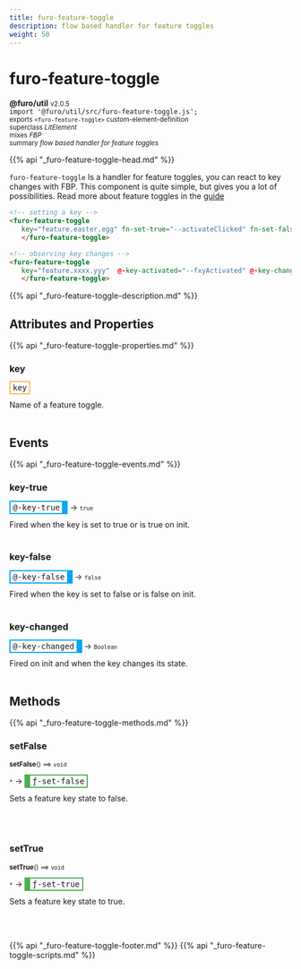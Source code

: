 ```yaml
---
title: furo-feature-toggle
description: flow based handler for feature toggles
weight: 50
---
```


# furo-feature-toggle
**@furo/util** <small>v2.0.5</small>
<br>`import '@furo/util/src/furo-feature-toggle.js';`<small>
<br>exports `<furo-feature-toggle>` custom-element-definition
<br>superclass *LitElement*
<br> mixes *FBP*</small>
<br><small>summary *flow based handler for feature toggles*</small>

{{% api "_furo-feature-toggle-head.md" %}}

`furo-feature-toggle`
 Is a handler for feature toggles, you can react to key changes with FBP.
 This component is quite simple, but gives you a lot of possibilities.
 Read more about feature toggles in the [guide](/docs/guides/featuretoggle/)

 ```html
 <!-- setting a key -->
<furo-feature-toggle
    key="feature.easter.egg" fn-set-true="--activateClicked" fn-set-false="--disableClicked">
    </furo-feature-toggle>

 <!-- observing key changes -->
 <furo-feature-toggle
    key="feature.xxxx.yyy"  @-key-activated="--fxyActivated" @-key-changed="--fxyChanged">
    </furo-feature-toggle>

 ```

{{% api "_furo-feature-toggle-description.md" %}}


## Attributes and Properties
{{% api "_furo-feature-toggle-properties.md" %}}






### **key**

<span  style="border-width:2px; border-style: solid;border-color:  rgb(255, 182, 91);font-family:monospace; padding:2px 4px;">key</span>
</small>

Name of a feature toggle.
<br><br>
## Events
{{% api "_furo-feature-toggle-events.md" %}}

### **key-true**
<span  style="border-width:2px 10px 2px 2px; border-style: solid;border-color:  rgb(2, 168, 244);font-family:monospace; padding:2px 4px;">@-key-true</span>
→ <small>`true`</small>

Fired when the key is set to true or is true on init.
<br><br>
### **key-false**
<span  style="border-width:2px 10px 2px 2px; border-style: solid;border-color:  rgb(2, 168, 244);font-family:monospace; padding:2px 4px;">@-key-false</span>
→ <small>`false`</small>

Fired when the key is set to false or is false on init.
<br><br>
### **key-changed**
<span  style="border-width:2px 10px 2px 2px; border-style: solid;border-color:  rgb(2, 168, 244);font-family:monospace; padding:2px 4px;">@-key-changed</span>
→ <small>`Boolean`</small>

Fired on init and when the key changes its state.
<br><br>

## Methods
{{% api "_furo-feature-toggle-methods.md" %}}



### **setFalse**
<small>**setFalse**() ⟹ `void`</small>

<small>`*`</small> →
<span  style="border-width:2px 2px 2px 10px; border-style: solid;border-color:  rgb(76, 175, 80);font-family:monospace; padding:2px 4px;">ƒ-set-false</span>

Sets a feature key state to false.

<br><br>

### **setTrue**
<small>**setTrue**() ⟹ `void`</small>

<small>`*`</small> →
<span  style="border-width:2px 2px 2px 10px; border-style: solid;border-color:  rgb(76, 175, 80);font-family:monospace; padding:2px 4px;">ƒ-set-true</span>

Sets a feature key state to true.

<br><br>





{{% api "_furo-feature-toggle-footer.md" %}}
{{% api "_furo-feature-toggle-scripts.md" %}}
